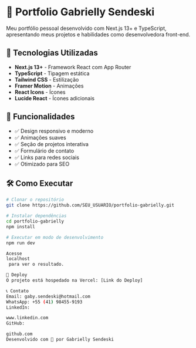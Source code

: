 # 💼 Portfolio Gabrielly Sendeski

Meu portfólio pessoal desenvolvido com Next.js 13+ e TypeScript, apresentando meus projetos e habilidades como desenvolvedora front-end.

## 🚀 Tecnologias Utilizadas

- **Next.js 13+** - Framework React com App Router
- **TypeScript** - Tipagem estática
- **Tailwind CSS** - Estilização
- **Framer Motion** - Animações
- **React Icons** - Ícones
- **Lucide React** - Ícones adicionais

## 🎯 Funcionalidades

- ✅ Design responsivo e moderno
- ✅ Animações suaves
- ✅ Seção de projetos interativa
- ✅ Formulário de contato
- ✅ Links para redes sociais
- ✅ Otimizado para SEO

## 🛠️ Como Executar

```bash
# Clonar o repositório
git clone https://github.com/SEU_USUARIO/portfolio-gabrielly.git

# Instalar dependências
cd portfolio-gabrielly
npm install

# Executar em modo de desenvolvimento
npm run dev

Acesse 
localhost
 para ver o resultado.

📱 Deploy
O projeto está hospedado na Vercel: [Link do Deploy]

📞 Contato
Email: gaby.sendeski@hotmail.com
WhatsApp: +55 (41) 98455-9193
LinkedIn: 

www.linkedin.com
GitHub: 

github.com
Desenvolvido com 💜 por Gabrielly Sendeski

